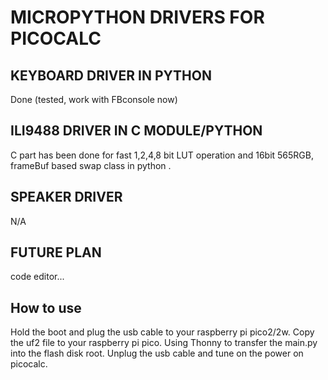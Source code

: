 # MICROPYTHON DRIVERS FOR PICOCALC

## KEYBOARD DRIVER IN PYTHON  
Done (tested, work with FBconsole now)

## ILI9488 DRIVER IN C MODULE/PYTHON  
C part has been done for fast 1,2,4,8 bit LUT operation and 16bit 565RGB, frameBuf based swap class in python . 

## SPEAKER DRIVER  
N/A

## FUTURE PLAN  
code editor...

## How to use
Hold the boot and plug the usb cable to your raspberry pi pico2/2w. Copy the uf2 file to your raspberry pi pico. Using Thonny to transfer the main.py into the flash disk root. Unplug the usb cable and tune on the power on picocalc. 
